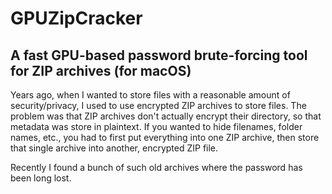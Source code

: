 #  GPUZipCracker
## A fast GPU-based password brute-forcing tool for ZIP archives (for macOS)

Years ago, when I wanted to store files with a reasonable amount of security/privacy, I used to use encrypted ZIP archives to store files. The problem was that ZIP archives don't actually encrypt their directory, so that metadata was store in plaintext. If you wanted to hide filenames, folder names, etc., you had to first put everything into one ZIP archive, then store that single archive into another, encrypted ZIP file.

Recently I found a bunch of such old archives where the password has been long lost. 

